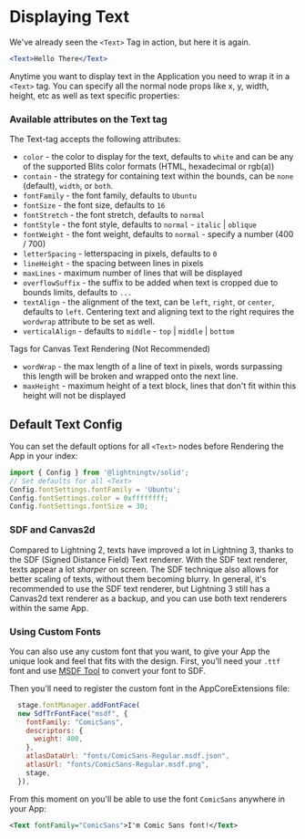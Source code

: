# Displaying Text

We've already seen the `<Text>` Tag in action, but here it is again.

```jsx
<Text>Hello There</Text>
```

Anytime you want to display text in the Application you need to wrap it in a `<Text>` tag. You can specify all the normal node props like x, y, width, height, etc as well as text specific properties:

### Available attributes on the Text tag

The Text-tag accepts the following attributes:

- `color` - the color to display for the text, defaults to `white` and can be any of the supported Blits color formats (HTML, hexadecimal or rgb(a))
- `contain` - the strategy for containing text within the bounds, can be `none` (default), `width`, or `both`.
- `fontFamily` - the font family, defaults to `Ubuntu`
- `fontSize` - the font size, defaults to `16`
- `fontStretch` - the font stretch, defaults to `normal`
- `fontStyle` - the font style, defaults to `normal` - `italic` | `oblique`
- `fontWeight` - the font weight, defaults to `normal` - specify a number (400 / 700)
- `letterSpacing` - letterspacing in pixels, defaults to `0`
- `lineHeight` - the spacing between lines in pixels
- `maxLines` - maximum number of lines that will be displayed
- `overflowSuffix` - the suffix to be added when text is cropped due to bounds limits, defaults to `...`
- `textAlign` - the alignment of the text, can be `left`, `right`, or `center`, defaults to `left`. Centering text and aligning text to the right requires the `wordwrap` attribute to be set as well.
- `verticalAlign` - defaults to `middle` - `top` | `middle` | `bottom`

Tags for Canvas Text Rendering (Not Recommended)

- `wordWrap` - the max length of a line of text in pixels, words surpassing this length will be broken and wrapped onto the next line.
- `maxHeight` - maximum height of a text block, lines that don't fit within this height will not be displayed

## Default Text Config

You can set the default options for all `<Text>` nodes before Rendering the App in your index:

```jsx
import { Config } from '@lightningtv/solid';
// Set defaults for all <Text>
Config.fontSettings.fontFamily = 'Ubuntu';
Config.fontSettings.color = 0xffffffff;
Config.fontSettings.fontSize = 30;
```

### SDF and Canvas2d

Compared to Lightning 2, texts have improved a lot in Lightning 3, thanks to the SDF (Signed Distance Field) Text renderer. With the SDF text renderer, texts appear a lot _sharper_ on screen. The SDF technique also allows for better scaling of texts, without them becoming blurry. In general, it's recommended to use the SDF text renderer, but Lightning 3 still has a Canvas2d text renderer as a backup, and you can use both text renderers within the same App.

### Using Custom Fonts

You can also use any custom font that you want, to give your App the unique look and feel that fits with the design. First, you'll need your `.ttf` font and use [MSDF Tool](https://github.com/lightning-js/msdf-generator) to convert your font to SDF.

Then you'll need to register the custom font in the AppCoreExtensions file:

```js
  stage.fontManager.addFontFace(
  new SdfTrFontFace("msdf", {
    fontFamily: "ComicSans",
    descriptors: {
      weight: 400,
    },
    atlasDataUrl: "fonts/ComicSans-Regular.msdf.json",
    atlasUrl: "fonts/ComicSans-Regular.msdf.png",
    stage,
  }),
```

From this moment on you'll be able to use the font `ComicSans` anywhere in your App:

```xml
<Text fontFamily="ComicSans">I'm Comic Sans font!</Text>
```
